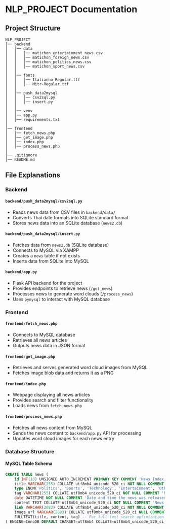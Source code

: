 # NLP_PROJECT Documentation

## Project Structure

```
NLP_PROJECT
│── backend
│   │── data
│   │   │── matichon_entertainment_news.csv
│   │   │── matichon_foreign_news.csv
│   │   │── matichon_politics_news.csv
│   │   │── matichon_sport_news.csv
│   │
│   │── fonts
│   │   │── Italianno-Regular.ttf
│   │   │── Mitr-Regular.ttf
│   │
│   │── push_data2mysql
│   │   │── csv2sql.py
│   │   │── insert.py
│   │
│   │── venv
│   │── app.py
│   │── requirements.txt
│
│── frontend
│   │── fetch_news.php
│   │── get_image.php
│   │── index.php
│   │── process_news.php
│
│── .gitignore
│── README.md
```

## File Explanations

### Backend

#### `backend/push_data2mysql/csv2sql.py`
- Reads news data from CSV files in `backend/data/`
- Converts Thai date formats into SQLite standard format
- Stores news data into an SQLite database (`news2.db`)

#### `backend/push_data2mysql/insert.py`
- Fetches data from `news2.db` (SQLite database)
- Connects to MySQL via XAMPP
- Creates a `news` table if not exists
- Inserts data from SQLite into MySQL

#### `backend/app.py`
- Flask API backend for the project
- Provides endpoints to retrieve news (`/get_news`)
- Processes news to generate word clouds (`/process_news`)
- Uses `pymysql` to interact with MySQL database

### Frontend

#### `frontend/fetch_news.php`
- Connects to MySQL database
- Retrieves all news articles
- Outputs news data in JSON format

#### `frontend/get_image.php`
- Retrieves and serves generated word cloud images from MySQL
- Fetches image blob data and returns it as a PNG

#### `frontend/index.php`
- Webpage displaying all news articles
- Provides search and filter functionality
- Loads news from `fetch_news.php`

#### `frontend/process_news.php`
- Fetches all news content from MySQL
- Sends the news content to `backend/app.py` API for processing
- Updates word cloud images for each news entry

### Database Structure

#### MySQL Table Schema
```sql
CREATE TABLE news (
    id INT(10) UNSIGNED AUTO_INCREMENT PRIMARY KEY COMMENT 'News Index',
    title VARCHAR(255) COLLATE utf8mb4_unicode_520_ci NOT NULL COMMENT 'News Name',
    type ENUM('Politics', 'Sports', 'Technology', 'Entertainment', 'Other') NOT NULL COMMENT 'News Type',
    tag VARCHAR(255) COLLATE utf8mb4_unicode_520_ci NOT NULL COMMENT 'News Tags',
    date DATETIME NOT NULL COMMENT 'Date and time the news was released',
    content TEXT COLLATE utf8mb4_unicode_520_ci NOT NULL COMMENT 'News Content',
    link VARCHAR(2083) COLLATE utf8mb4_unicode_520_ci NOT NULL COMMENT 'Link to Original',
    image_url VARCHAR(2083) COLLATE utf8mb4_unicode_520_ci NULL COMMENT 'URL of Word Cloud Image',
    FULLTEXT(title, content, tag) -- For full-text search optimization
) ENGINE=InnoDB DEFAULT CHARSET=utf8mb4 COLLATE=utf8mb4_unicode_520_ci;
```